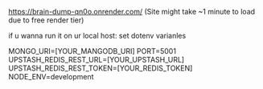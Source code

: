 https://brain-dump-qn0o.onrender.com/
(Site might take ~1 minute to load due to free render tier)

if u wanna run it on ur local host:
set dotenv varianles

MONGO_URI=[YOUR_MANGODB_URI] 
PORT=5001 
UPSTASH_REDIS_REST_URL=[YOUR_UPSTASH_URL] 
UPSTASH_REDIS_REST_TOKEN=[YOUR_REDIS_TOKEN] 
NODE_ENV=development 



